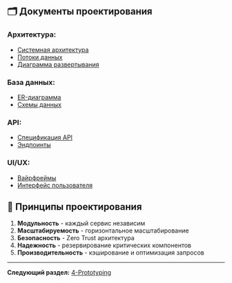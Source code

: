 
## 🗂️ Документы проектирования

### Архитектура:
- [Системная архитектура](architecture/system-architecture.md)
- [Потоки данных](architecture/data-flow.md)
- [Диаграмма развертывания](architecture/deployment-diagram.md)

### База данных:
- [ER-диаграмма](database/er-diagram.md)
- [Схемы данных](database/schema-design.md)

### API:
- [Спецификация API](api/api-specification.md)
- [Эндпоинты](api/endpoints.md)

### UI/UX:
- [Вайрфреймы](ui-ux/wireframes.md)
- [Интерфейс пользователя](ui-ux/user-interface.md)

## 🎯 Принципы проектирования

1. **Модульность** - каждый сервис независим
2. **Масштабируемость** - горизонтальное масштабирование
3. **Безопасность** - Zero Trust архитектура
4. **Надежность** - резервирование критических компонентов
5. **Производительность** - кэширование и оптимизация запросов

---

**Следующий раздел:** [4-Prototyping](../4-Prototyping/AsiaLogistics-SupplyChain/README.md)

